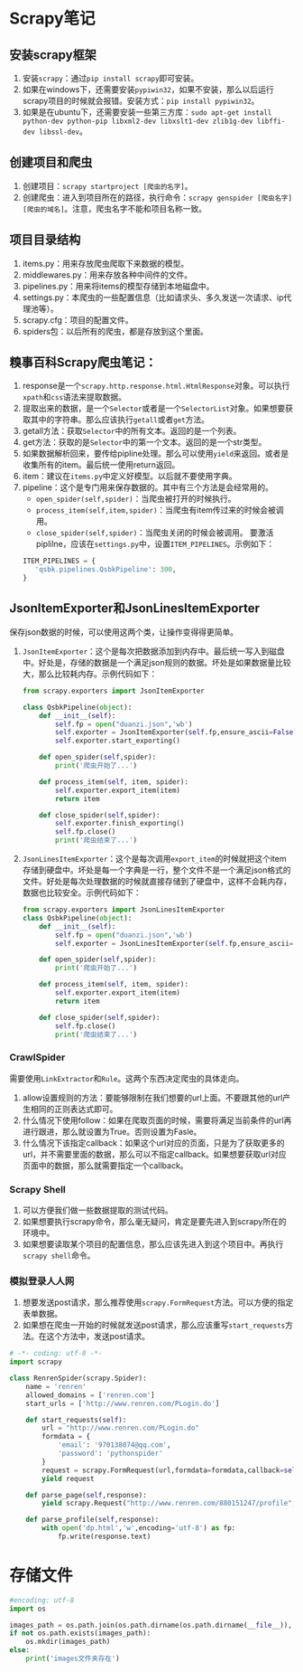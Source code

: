 # Scrapy笔记
## 安装scrapy框架
1. 安装`scrapy`：通过`pip install scrapy`即可安装。
2. 如果在windows下，还需要安装`pypiwin32`，如果不安装，那么以后运行scrapy项目的时候就会报错。安装方式：`pip install pypiwin32`。
3. 如果是在ubuntu下，还需要安装一些第三方库：`sudo apt-get install python-dev python-pip libxml2-dev libxslt1-dev zlib1g-dev libffi-dev libssl-dev`。

## 创建项目和爬虫
1. 创建项目：`scrapy startproject [爬虫的名字]`。
2. 创建爬虫：进入到项目所在的路径，执行命令：`scrapy genspider [爬虫名字] [爬虫的域名]`。注意，爬虫名字不能和项目名称一致。

## 项目目录结构
1. items.py：用来存放爬虫爬取下来数据的模型。 
2. middlewares.py：用来存放各种中间件的文件。 
3. pipelines.py：用来将items的模型存储到本地磁盘中。 
4. settings.py：本爬虫的一些配置信息（比如请求头、多久发送一次请求、ip代理池等）。 
5. scrapy.cfg：项目的配置文件。 
6. spiders包：以后所有的爬虫，都是存放到这个里面。

## 糗事百科Scrapy爬虫笔记：
1. response是一个`scrapy.http.response.html.HtmlResponse`对象。可以执行`xpath`和`css`语法来提取数据。
2. 提取出来的数据，是一个`Selector`或者是一个`SelectorList`对象。如果想要获取其中的字符串。那么应该执行`getall`或者`get`方法。
3. getall方法：获取`Selector`中的所有文本。返回的是一个列表。
4. get方法：获取的是`Selector`中的第一个文本。返回的是一个str类型。
5. 如果数据解析回来，要传给pipline处理。那么可以使用`yield`来返回。或者是收集所有的item。最后统一使用return返回。
6. item：建议在`items.py`中定义好模型。以后就不要使用字典。
7. pipeline：这个是专门用来保存数据的。其中有三个方法是会经常用的。
    * `open_spider(self,spider)`：当爬虫被打开的时候执行。
    * `process_item(self,item,spider)`：当爬虫有item传过来的时候会被调用。
    * `close_spider(self,spider)`：当爬虫关闭的时候会被调用。
    要激活piplilne，应该在`settings.py`中，设置`ITEM_PIPELINES`。示例如下：
    ```python
    ITEM_PIPELINES = {
       'qsbk.pipelines.QsbkPipeline': 300,
    }
    ```

## JsonItemExporter和JsonLinesItemExporter
保存json数据的时候，可以使用这两个类，让操作变得得更简单。
1. `JsonItemExporter`：这个是每次把数据添加到内存中。最后统一写入到磁盘中。好处是，存储的数据是一个满足json规则的数据。坏处是如果数据量比较大，那么比较耗内存。示例代码如下：
    ```python
    from scrapy.exporters import JsonItemExporter

    class QsbkPipeline(object):
        def __init__(self):
            self.fp = open("duanzi.json",'wb')
            self.exporter = JsonItemExporter(self.fp,ensure_ascii=False,encoding='utf-8')
            self.exporter.start_exporting()

        def open_spider(self,spider):
            print('爬虫开始了...')

        def process_item(self, item, spider):
            self.exporter.export_item(item)
            return item

        def close_spider(self,spider):
            self.exporter.finish_exporting()
            self.fp.close()
            print('爬虫结束了...')
    ```
2. `JsonLinesItemExporter`：这个是每次调用`export_item`的时候就把这个item存储到硬盘中。坏处是每一个字典是一行，整个文件不是一个满足json格式的文件。好处是每次处理数据的时候就直接存储到了硬盘中，这样不会耗内存，数据也比较安全。示例代码如下：
    ```python
    from scrapy.exporters import JsonLinesItemExporter
    class QsbkPipeline(object):
        def __init__(self):
            self.fp = open("duanzi.json",'wb')
            self.exporter = JsonLinesItemExporter(self.fp,ensure_ascii=False,encoding='utf-8')

        def open_spider(self,spider):
            print('爬虫开始了...')

        def process_item(self, item, spider):
            self.exporter.export_item(item)
            return item

        def close_spider(self,spider):
            self.fp.close()
            print('爬虫结束了...')
    ```


### CrawlSpider
需要使用`LinkExtractor`和`Rule`。这两个东西决定爬虫的具体走向。
1. allow设置规则的方法：要能够限制在我们想要的url上面。不要跟其他的url产生相同的正则表达式即可。
2. 什么情况下使用follow：如果在爬取页面的时候，需要将满足当前条件的url再进行跟进，那么就设置为True。否则设置为Fasle。
3. 什么情况下该指定callback：如果这个url对应的页面，只是为了获取更多的url，并不需要里面的数据，那么可以不指定callback。如果想要获取url对应页面中的数据，那么就需要指定一个callback。

### Scrapy Shell
1. 可以方便我们做一些数据提取的测试代码。
2. 如果想要执行scrapy命令，那么毫无疑问，肯定是要先进入到scrapy所在的环境中。
3. 如果想要读取某个项目的配置信息，那么应该先进入到这个项目中。再执行`scrapy shell`命令。

### 模拟登录人人网
1. 想要发送post请求，那么推荐使用`scrapy.FormRequest`方法。可以方便的指定表单数据。
2. 如果想在爬虫一开始的时候就发送post请求，那么应该重写`start_requests`方法。在这个方法中，发送post请求。

~~~python
# -*- coding: utf-8 -*-
import scrapy

class RenrenSpider(scrapy.Spider):
    name = 'renren'
    allowed_domains = ['renren.com']
    start_urls = ['http://www.renren.com/PLogin.do']

    def start_requests(self):
        url = "http://www.renren.com/PLogin.do"
        formdata = {
            'email': '970138074@qq.com',
            'password': 'pythonspider'
        }
        request = scrapy.FormRequest(url,formdata=formdata,callback=self.parse_page)
        yield request

    def parse_page(self,response):
        yield scrapy.Request("http://www.renren.com/880151247/profile",callback=self.parse_profile)

    def parse_profile(self,response):
        with open('dp.html','w',encoding='utf-8') as fp:
            fp.write(response.text)
~~~

# 存储文件

~~~python
#encoding: utf-8
import os

images_path = os.path.join(os.path.dirname(os.path.dirname(__file__)),'images')
if not os.path.exists(images_path):
    os.mkdir(images_path)
else:
    print('images文件夹存在')
~~~

